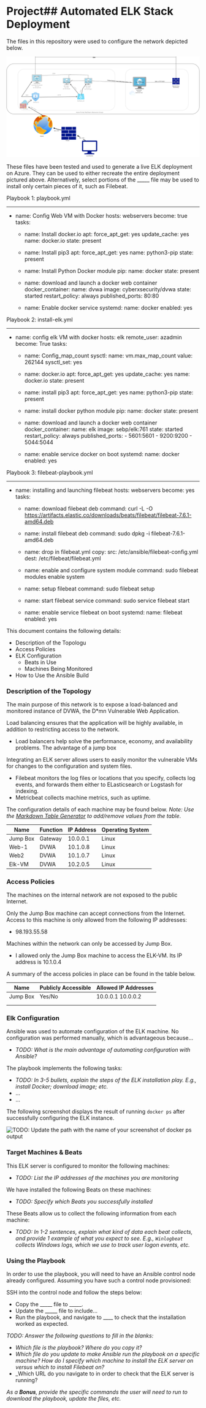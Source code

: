 # Project## Automated ELK Stack Deployment

The files in this repository were used to configure the network depicted below.

![diagram](https://github.com/ZakKalve/Project/blob/main/diagrams/week%2012%20vm%20diagram.png)

These files have been tested and used to generate a live ELK deployment on Azure. They can be used to either recreate the entire deployment pictured above. Alternatively, select portions of the _____ file may be used to install only certain pieces of it, such as Filebeat.

Playbook 1: playbook.yml

  ---
  - name: Config Web VM with Docker
    hosts: webservers
    become: true
    tasks:

    - name: Install docker.io
      apt:
        force_apt_get: yes
        update_cache: yes 
        name: docker.io
        state: present
   
    - name: Install pip3
      apt:
        force_apt_get: yes
        name: python3-pip
        state: present

    - name: Install Python Docker module
      pip:
        name: docker
        state: present
    
    - name: download and launch a docker web container
      docker_container:
        name: dvwa
        image: cyberxsecurity/dvwa
        state: started
        restart_policy: always
        published_ports: 80:80

    - name: Enable docker service
      systemd:
        name: docker
        enabled: yes


Playbook 2: install-elk.yml

  ---
  - name: config elk VM with docker
    hosts: elk
    remote_user: azadmin  
    become: True
    tasks:
    - name: Config_map_count
      sysctl:
        name: vm.max_map_count
        value: 262144
        sysctl_set: yes

    - name: docker.io
      apt:
        force_apt_get: yes
        update_cache: yes
        name: docker.io
        state: present

    - name: install pip3
      apt:
        force_apt_get: yes
        name: python3-pip
        state: present

    - name: install docker python module
      pip:
        name: docker
        state: present

    - name: download and launch a docker web container
      docker_container:
        name: elk
        image: sebp/elk:761
        state: started
        restart_policy: always
        published_ports:
          - 5601:5601
          - 9200:9200
          - 5044:5044
 
    - name: enable service docker on boot
      systemd:
        name: docker
        enabled: yes

Playbook 3: filebeat-playbook.yml

  ---
  - name: installing and launching filebeat
    hosts: webservers
    become: yes
    tasks:
    
    - name: download filebeat deb
      command: curl -L -O https://artifacts.elastic.co/downloads/beats/filebeat/filebeat-7.6.1-amd64.deb 

    - name: install filebeat deb
      command: sudo dpkg -i filebeat-7.6.1-amd64.deb

    - name: drop in filebeat.yml
      copy:
        src: /etc/ansible/filebeat-config.yml
        dest: /etc/filebeat/filebeat.yml
    
    - name: enable and configure system module
      command: sudo filebeat modules enable system

    - name: setup filebeat
      command: sudo filebeat setup
  
    - name: start filebeat service
      command: sudo service filebeat start

    - name: enable service filebeat on boot
      systemd:
        name: filebeat
        enabled: yes



This document contains the following details:
- Description of the Topologu
- Access Policies
- ELK Configuration
  - Beats in Use
  - Machines Being Monitored
- How to Use the Ansible Build


### Description of the Topology

The main purpose of this network is to expose a load-balanced and monitored instance of DVWA, the D*mn Vulnerable Web Application.

Load balancing ensures that the application will be highly available, in addition to restricting access to the network.
- Load balancers help solve the performance, economy, and availability problems. The advantage of a jump box

Integrating an ELK server allows users to easily monitor the vulnerable VMs for changes to the configuration and system files.
- Filebeat monitors the log files or locations that you specify, collects log events, and forwards them either to ELasticsearch or Logstash for indexing.
- Metricbeat collects machine metrics, such as uptime.

The configuration details of each machine may be found below.
_Note: Use the [Markdown Table Generator](http://www.tablesgenerator.com/markdown_tables) to add/remove values from the table_.

| Name     | Function | IP Address | Operating System |
|----------|----------|------------|------------------|
| Jump Box | Gateway  | 10.0.0.1   | Linux            |
| Web-1    | DVWA     | 10.1.0.8   | Linux            |
| Web2     | DVWA     | 10.1.0.7   | Linux            |
| Elk-VM   | DVWA     | 10.2.0.5   | Linux            |

### Access Policies

The machines on the internal network are not exposed to the public Internet. 

Only the Jump Box machine can accept connections from the Internet. Access to this machine is only allowed from the following IP addresses:
- 98.193.55.58

Machines within the network can only be accessed by Jump Box.
- I allowed only the Jump Box machine to access the ELK-VM. Its IP address is 10.1.0.4

A summary of the access policies in place can be found in the table below.

| Name     | Publicly Accessible | Allowed IP Addresses |
|----------|---------------------|----------------------|
| Jump Box | Yes/No              | 10.0.0.1 10.0.0.2    |
|          |                     |                      |
|          |                     |                      |

### Elk Configuration

Ansible was used to automate configuration of the ELK machine. No configuration was performed manually, which is advantageous because...
- _TODO: What is the main advantage of automating configuration with Ansible?_

The playbook implements the following tasks:
- _TODO: In 3-5 bullets, explain the steps of the ELK installation play. E.g., install Docker; download image; etc._
- ...
- ...

The following screenshot displays the result of running `docker ps` after successfully configuring the ELK instance.

![TODO: Update the path with the name of your screenshot of docker ps output](Images/docker_ps_output.png)

### Target Machines & Beats
This ELK server is configured to monitor the following machines:
- _TODO: List the IP addresses of the machines you are monitoring_

We have installed the following Beats on these machines:
- _TODO: Specify which Beats you successfully installed_

These Beats allow us to collect the following information from each machine:
- _TODO: In 1-2 sentences, explain what kind of data each beat collects, and provide 1 example of what you expect to see. E.g., `Winlogbeat` collects Windows logs, which we use to track user logon events, etc._

### Using the Playbook
In order to use the playbook, you will need to have an Ansible control node already configured. Assuming you have such a control node provisioned: 

SSH into the control node and follow the steps below:
- Copy the _____ file to _____.
- Update the _____ file to include...
- Run the playbook, and navigate to ____ to check that the installation worked as expected.

_TODO: Answer the following questions to fill in the blanks:_
- _Which file is the playbook? Where do you copy it?_
- _Which file do you update to make Ansible run the playbook on a specific machine? How do I specify which machine to install the ELK server on versus which to install Filebeat on?_
- _Which URL do you navigate to in order to check that the ELK server is running?

_As a **Bonus**, provide the specific commands the user will need to run to download the playbook, update the files, etc._
